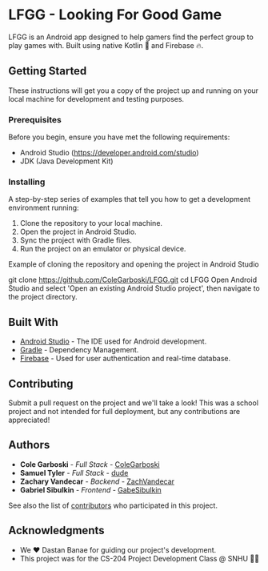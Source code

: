 # LFGG - Looking For Good Game

LFGG is an Android app designed to help gamers find the perfect group to play games with. Built using native Kotlin 🤖 and Firebase 🔥.

## Getting Started

These instructions will get you a copy of the project up and running on your local machine for development and testing purposes.

### Prerequisites

Before you begin, ensure you have met the following requirements:

- Android Studio (https://developer.android.com/studio)
- JDK (Java Development Kit)

### Installing

A step-by-step series of examples that tell you how to get a development environment running:

1. Clone the repository to your local machine.
2. Open the project in Android Studio.
3. Sync the project with Gradle files.
4. Run the project on an emulator or physical device.

Example of cloning the repository and opening the project in Android Studio

git clone https://github.com/ColeGarboski/LFGG.git
cd LFGG
Open Android Studio and select 'Open an existing Android Studio project', then navigate to the project directory.

## Built With

- [Android Studio](https://developer.android.com/studio) - The IDE used for Android development.
- [Gradle](https://gradle.org/) - Dependency Management.
- [Firebase](https://firebase.google.com/) - Used for user authentication and real-time database.

## Contributing

Submit a pull request on the project and we'll take a look! This was a school project and not intended for full deployment, but any contributions are appreciated!


## Authors

- **Cole Garboski** - *Full Stack* - [ColeGarboski](https://github.com/ColeGarboski)
- **Samuel Tyler** - *Full Stack* - [dude](https://github.com/dude)
- **Zachary Vandecar** - *Backend* - [ZachVandecar](https://github.com/ZachVandecar)
- **Gabriel Sibulkin** - *Frontend* - [GabeSibulkin](https://github.com/GabeSibulkin)

See also the list of [contributors](https://github.com/ColeGarboski/LFGG/contributors) who participated in this project.


## Acknowledgments

- We ❤️ Dastan Banae for guiding our project's development.
- This project was for the CS-204 Project Development Class @ SNHU 💙💛
